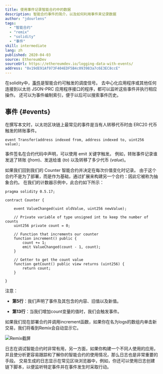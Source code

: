 ```yaml
---
title: 使用事件记录智能合约中的数据
description: 智能合约事件的简介，以及如何利用事件来记录数据
author: "jdourlens"
tags:
  - "智能合约"
  - "remix"
  - "solidity"
  - "事件"
skill: intermediate
lang: zh
published: 2020-04-03
source: EthereumDev
sourceUrl: https://ethereumdev.io/logging-data-with-events/
address: "0x19dE91Af973F404EDF5B4c093983a7c6E3EC8ccE"
---
```


在solidity中，[事件](/developers/docs/smart-contracts/anatomy/#events-and-logs)是智能合约可触发的调度信号。 去中心化应用程序或其他任何连接到以太坊 JSON-PRC 应用程序接口的程序，都可以监听这些事件并执行相应操作。 还可以为事件编制索引，便于以后可以搜索事件历史。

## 事件 {#events}

在撰写本文时，以太坊区块链上最常见的事件是当有人转移代币时由 ERC20 代币触发的转账事件。

```solidity
event Transfer(address indexed from, address indexed to, uint256 value);
```

事件签名在合约代码中声明，可以使用 emit 关键字触发。 例如，转账事件记录谁发送了转账 (_from_)、发送给谁 (_to_) 以及转移了多少代币 (_value_)。

如果我们回到我们的 Counter 智能合约并决定在每次价值变化时记录。 由于这个合约不是为了部署，而是作为基础，通过扩展来构建另一个合约：因此它被称为抽象合约。 在我们的计数器示例中，此合约如下所示：

```solidity
pragma solidity 0.5.17;

contract Counter {

    event ValueChanged(uint oldValue, uint256 newValue);

    // Private variable of type unsigned int to keep the number of counts
    uint256 private count = 0;

    // Function that increments our counter
    function increment() public {
        count += 1;
        emit ValueChanged(count - 1, count);
    }

    // Getter to get the count value
    function getCount() public view returns (uint256) {
        return count;
    }

}
```

注意：

- **第5行**：我们声明了事件及其包含的内容、旧值以及新值。

- **第13行**：当我们增加count变量的值时，我们会触发事件。

如果我们现在部署合约并调用increment函数，如果你在名为logs的数组内单击新交易，我们将看到Remix会自动显示它。

![Remix截屏](./remix-screenshot.png)

日志在调试智能合约时非常有用，另一方面，如果你构建一个不同人使用的应用，并且使分析更容易跟踪和了解你的智能合约的使用情况，那么日志也是非常重要的手段。 交易生成的日志显示在常见区块浏览器中，例如，你还可以使用日志创建链下脚本，以便监听特定事件并在事件发生时采取行动。

